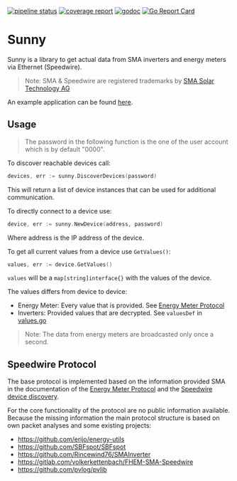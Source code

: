 [![pipeline status](https://github.com/pb82/sunny/badges/master/pipeline.svg)](https://github.com/pb82/sunny/pipelines)
[![coverage report](https://github.com/pb82/sunny/badges/master/coverage.svg)](https://github.com/pb82/sunny)
[![godoc](https://godoc.org/github.com/pb82/sunny?status.svg)](https://godoc.org/github.com/pb82/sunny) 
[![Go Report Card](https://goreportcard.com/badge/github.com/pb82/sunny)](https://goreportcard.com/report/github.com/pb82/sunny)

# Sunny

Sunny is a library to get actual data from SMA inverters and energy meters 
via Ethernet (Speedwire).

> Note: SMA & Speedwire are registered trademarks by
> [SMA Solar Technology AG](https://www.sma.de/en/company/about-sma.html)

An example application can be found [here](https://github.com/pb82/sunny-monitor).

## Usage

> The password in the following function is the one of the user account which 
> is by default "0000".

To discover reachable devices call:

```go
devices, err := sunny.DiscoverDevices(password)
```

This will return a list of device instances that can be used for additional 
communication.

To directly connect to a device use:
```go
device, err := sunny.NewDevice(address, password)
```
Where address is the IP address of the device.

To get all current values from a device use `GetValues()`:
```go
values, err := device.GetValues()
```
`values` will be a `map[string]interface{}` with the values of the device.

The values differs from device to device:
*  Energy Meter: Every value that is provided. 
   See [Energy Meter Protocol](https://www.sma.de/fileadmin/content/global/Partner/Documents/SMA_Labs/EMETER-Protokoll-TI-en-10.pdf)
*  Inverters: Provided values that are decrypted.
   See `valuesDef` in [values.go](values.go)

> Note: The data from energy meters are broadcasted only once a second. 


## Speedwire Protocol

The base protocol is implemented based on the information provided SMA
in the documentation of the 
[Energy Meter Protocol](https://www.sma.de/fileadmin/content/global/Partner/Documents/SMA_Labs/EMETER-Protokoll-TI-en-10.pdf) 
and the
[Speedwire device discovery](https://www.sma.de/fileadmin/content/global/Partner/Documents/sma_developer/SpeedwireDD-TI-en-10.pdf).

For the core functionality of the protocol are no public information available.
Because the missing information the main protocol structure is based on 
own packet analyses and some existing projects:

*  https://github.com/erijo/energy-utils
*  https://github.com/SBFspot/SBFspot
*  https://github.com/Rincewind76/SMAInverter
*  https://gitlab.com/volkerkettenbach/FHEM-SMA-Speedwire
*  https://github.com/pvlog/pvlib
